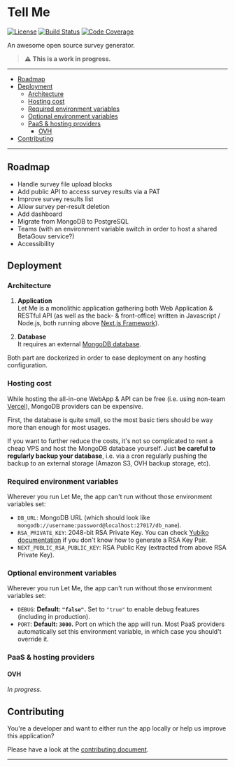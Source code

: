 # Tell Me

[![License][img-license]][lnk-license]
[![Build Status][img-github]][lnk-github]
[![Code Coverage][img-codecov]][lnk-codecov]

An awesome open source survey generator.

> ⚠️ **This is a work in progress.**

---

- [Roadmap](#roadmap)
- [Deployment](#deployment)
  - [Architecture](#architecture)
  - [Hosting cost](#hosting-cost)
  - [Required environment variables](#required-environment-variables)
  - [Optional environment variables](#optional-environment-variables)
  - [PaaS & hosting providers](#paas--hosting-providers)
    - [OVH](#ovh)
- [Contributing](#contributing)

---

## Roadmap

- Handle survey file upload blocks
- Add public API to access survey results via a PAT
- Improve survey results list
- Allow survey per-result deletion
- Add dashboard
- Migrate from MongoDB to PostgreSQL
- Teams (with an environment variable switch in order to host a shared BetaGouv service?)
- Accessibility

## Deployment

### Architecture

1. **Application**  
   Let Me is a monolithic application gathering both Web Application & RESTful API (as well as the back- & front-office)
   written in Javascript / Node.js, both running above [Next.js Framework](https://nextjs.org)).

1. **Database**  
   It requires an external [MongoDB database](https://www.mongodb.com).

Both part are dockerized in order to ease deployment on any hosting configuration.

### Hosting cost

While hosting the all-in-one WebApp & API can be free (i.e. using non-team [Vercel](https://vercel.com/pricing)),
MongoDB providers can be expensive.

First, the database is quite small, so the most basic tiers should be way more than enough for most usages.

If you want to further reduce the costs, it's not so complicated to rent a cheap VPS and host the MongoDB database
yourself. Just **be careful to regularly backup your database**, i.e. via a cron regularly pushing the backup to an
external storage (Amazon S3, OVH backup storage, etc).

### Required environment variables

Wherever you run Let Me, the app can't run without those environment variables set:

- `DB_URL`: MongoDB URL (which should look like `mongodb://username:password@localhost:27017/db_name`).
- `RSA_PRIVATE_KEY`: 2048-bit RSA Private Key.
  You can check [Yubiko documentation](https://developers.yubico.com/PIV/Guides/Generating_keys_using_OpenSSL.html) if
  you don't know how to generate a RSA Key Pair.
- `NEXT_PUBLIC_RSA_PUBLIC_KEY`: RSA Public Key (extracted from above RSA Private Key).

### Optional environment variables

Wherever you run Let Me, the app can't run without those environment variables set:

- `DEBUG`: **Default: `"false"`.** Set to `"true"` to enable debug features (including in production).
- `PORT`: **Default: `3000`.** Port on which the app will run. Most PaaS providers automatically set this environment variable, in which case you should't override it.

### PaaS & hosting providers

#### OVH

_In progress._

## Contributing

You're a developer and want to either run the app locally or help us improve this application?

Please have a look at the [contributing document](./CONTRIBUTING.md).

---

[img-codecov]: https://img.shields.io/codecov/c/github/betagouv/tell-me/main?style=flat-square
[img-github]: https://img.shields.io/github/workflow/status/betagouv/tell-me/Check/main?style=flat-square
[img-license]: https://img.shields.io/github/license/betagouv/tell-me?style=flat-square
[lnk-codecov]: https://codecov.io/gh/betagouv/tell-me/branch/main
[lnk-github]: https://github.com/betagouv/tell-me/actions?query=branch%3Amain++
[lnk-license]: https://github.com/betagouv/tell-me/blob/main/LICENSE
